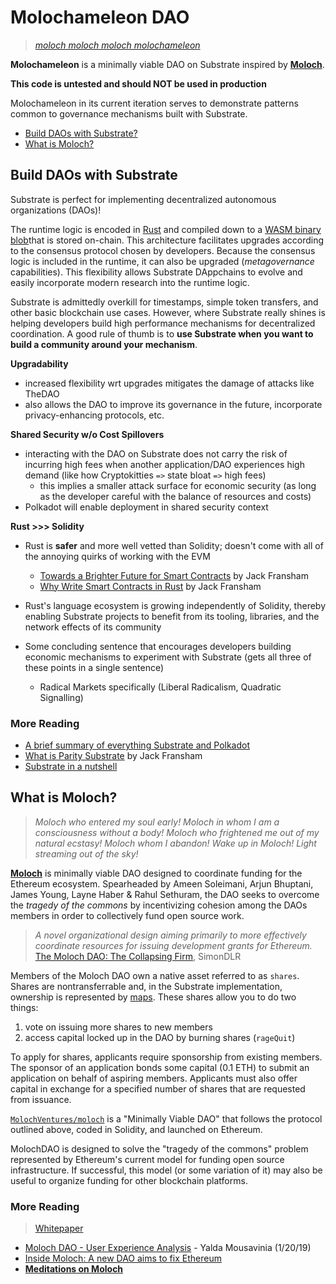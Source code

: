 # Molochameleon DAO
> *[moloch moloch moloch molochameleon](https://www.youtube.com/watch?v=JmcA9LIIXWw)*

**Molochameleon** is a minimally viable DAO on Substrate inspired by **[Moloch](https://github.com/MolochVentures/moloch)**. 

**This code is untested and should NOT be used in production**

Molochameleon in its current iteration serves to demonstrate patterns common to governance mechanisms built with Substrate. 

* [Build DAOs with Substrate?](#y)
* [What is Moloch?](#moloch)

## Build DAOs with Substrate <a name = "y"></a>

Substrate is perfect for implementing decentralized autonomous organizations (DAOs)!

The runtime logic is encoded in [Rust](https://www.parity.io/why-rust/) and compiled down to a [WASM binary blob](https://medium.com/polkadot-network/wasm-on-the-blockchain-the-lesser-evil-da8d7c6ef6bd)that is stored on-chain. This architecture facilitates upgrades according to the consensus protocol chosen by developers. Because the consensus logic is included in the runtime, it can also be upgraded (*metagovernance* capabilities). This flexibility allows Substrate DAppchains to evolve and easily incorporate modern research into the runtime logic.

Substrate is admittedly overkill for timestamps, simple token transfers, and other basic blockchain use cases. However, where Substrate really shines is helping developers build high performance mechanisms for decentralized coordination. A good rule of thumb is to **use Substrate when you want to build a community around your mechanism**.

**Upgradability**
* increased flexibility wrt upgrades mitigates the damage of attacks like TheDAO
* also allows the DAO to improve its governance in the future, incorporate privacy-enhancing protocols, etc.

**Shared Security w/o Cost Spillovers**
* interacting with the DAO on Substrate does not carry the risk of incurring high fees when another application/DAO experiences high demand (like how Cryptokitties `=>` state bloat `=>` high fees)
    * this implies a smaller attack surface for economic security (as long as the developer careful with the balance of resources and costs)
* Polkadot will enable deployment in shared security context

**Rust >>> Solidity**
* Rust is **safer** and more well vetted than Solidity; doesn't come with all of the annoying quirks of working with the EVM
    * [Towards a Brighter Future for Smart Contracts]() by Jack Fransham
    * [Why Write Smart Contracts in Rust]() by Jack Fransham
* Rust's language ecosystem is growing independently of Solidity, thereby enabling Substrate projects to benefit from its tooling, libraries, and the network effects of its community

* Some concluding sentence that encourages developers building economic mechanisms to experiment with Substrate (gets all three of these points in a single sentence)
    * Radical Markets specifically (Liberal Radicalism, Quadratic Signalling)

### More Reading
* [A brief summary of everything Substrate and Polkadot](https://www.parity.io/a-brief-summary-of-everything-substrate-polkadot/)
* [What is Parity Substrate](https://www.parity.io/what-is-substrate/) by Jack Fransham
* [Substrate in a nutshell](https://www.parity.io/substrate-in-a-nutshell/)

## What is Moloch? <a name = "moloch"></a>
> *Moloch who entered my soul early! Moloch in whom I am a consciousness without a body! Moloch who frightened me out of my natural ecstasy! Moloch whom I abandon! Wake up in Moloch! Light streaming out of the sky!*

**[Moloch](https://github.com/MolochVentures/moloch)** is minimally viable DAO designed to coordinate funding for the Ethereum ecosystem. Spearheaded by Ameen Soleimani, Arjun Bhuptani, James Young, Layne Haber & Rahul Sethuram, the DAO seeks to overcome the *tragedy of the commons* by incentivizing cohesion among the DAOs members in order to collectively fund open source work.

> *A novel organizational design aiming primarily to more effectively coordinate resources for issuing development grants for Ethereum.* [The Moloch DAO: The Collapsing Firm](https://medium.com/@simondlr/the-moloch-dao-collapsing-the-firm-2a800b3aa2e7), SimonDLR

Members of the Moloch DAO own a native asset referred to as `shares`. Shares are nontransferrable and, in the Substrate implementation, ownership is represented by [maps](https://amarrsingh.github.io/SubstrateCookbook/storage/mapping.html). These shares allow you to do two things:
1. vote on issuing more shares to new members
2. access capital locked up in the DAO by burning shares (`rageQuit`)

To apply for shares, applicants require sponsorship from existing members. The sponsor of an application bonds some capital (0.1 ETH) to submit an application on behalf of aspiring members. Applicants must also offer capital in exchange for a specified number of shares that are requested from issuance.

[`MolochVentures/moloch`](https://github.com/MolochVentures/moloch) is a "Minimally Viable DAO" that follows the protocol outlined above, coded in Solidity, and launched on Ethereum.

MolochDAO is designed to solve the "tragedy of the commons" problem represented by Ethereum's current model for funding open source infrastructure. If successful, this model (or some variation of it) may also be useful to organize funding for other blockchain platforms.

### More Reading
> [Whitepaper](https://github.com/MolochVentures/Whitepaper)

* [Moloch DAO - User Experience Analysis](https://medium.com/@stellarmagnet/moloch-dao-user-experience-analysis-644a0356955) - Yalda Mousavinia (1/20/19)
* [Inside Moloch: A new DAO aims to fix Ethereum](https://decryptmedia.com/5206/fixing-ethereum)
* **[Meditations on Moloch](https://slatestarcodex.com/2014/07/30/meditations-on-moloch/)**